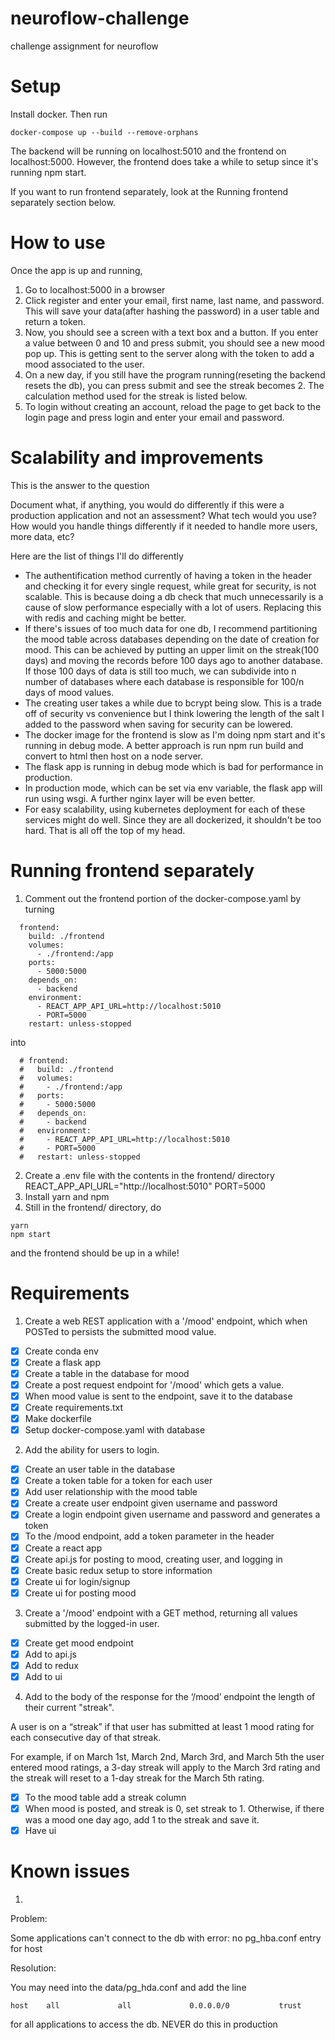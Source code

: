 # neuroflow-challenge
challenge assignment for neuroflow

# Setup

Install docker. Then run
```
docker-compose up --build --remove-orphans
```
The backend will be running on localhost:5010 and the frontend on localhost:5000. However, the frontend does take a while to setup since it's running npm start.

If you want to run frontend separately, look at the Running frontend separately section below.

# How to use

Once the app is up and running, 
1. Go to localhost:5000 in a browser
2. Click register and enter your email, first name, last name, and password. This will save your data(after hashing the password) in a user table and return a token.
3. Now, you should see a screen with a text box and a button. If you enter a value between 0 and 10 and press submit, you should see a new mood pop up. This is getting sent to the server along with the token to add a mood associated to the user.
4. On a new day, if you still have the program running(reseting the backend resets the db), you can press submit and see the streak becomes 2. The calculation method used for the streak is listed below.
5. To login without creating an account, reload the page to get back to the login page and press login and enter your email and password.

# Scalability and improvements
This is the answer to the question

Document what, if anything, you would do differently if this were a production application and
not an assessment? What tech would you use? How would you handle things differently if it
needed to handle more users, more data, etc?

Here are the list of things I'll do differently
- The authentification method currently of having a token in the header and checking it for every single request, while great for security, is not scalable. This is because doing a db check that much unnecessarily is a cause of slow performance especially with a lot of users. Replacing this with redis and caching might be better.
- If there's issues of too much data for one db, I recommend partitioning the mood table across databases depending on the date of creation for mood. This can be achieved by putting an upper limit on the streak(100 days) and moving the records before 100 days ago to another database. If those 100 days of data is still too much, we can subdivide into n number of databases where each database is responsible for 100/n days of mood values.
- The creating user takes a while due to bcrypt being slow. This is a trade off of security vs convenience but I think lowering the length of the salt I added to the password when saving for security can be lowered.
- The docker image for the frontend is slow as I'm doing npm start and it's running in debug mode. A better approach is run npm run build and convert to html then host on a node server.
- The flask app is running in debug mode which is bad for performance in production.
- In production mode, which can be set via env variable, the flask app will run using wsgi. A further nginx layer will be even better.
- For easy scalability, using kubernetes deployment for each of these services might do well. Since they are all dockerized, it shouldn't be too hard.
That is all off the top of my head.
# Running frontend separately
1. Comment out the frontend portion of the docker-compose.yaml by turning
```
  frontend:
    build: ./frontend
    volumes:
      - ./frontend:/app
    ports:
      - 5000:5000
    depends_on:
      - backend
    environment:
      - REACT_APP_API_URL=http://localhost:5010
      - PORT=5000
    restart: unless-stopped
```
into
```
  # frontend:
  #   build: ./frontend
  #   volumes:
  #     - ./frontend:/app
  #   ports:
  #     - 5000:5000
  #   depends_on:
  #     - backend
  #   environment:
  #     - REACT_APP_API_URL=http://localhost:5010
  #     - PORT=5000
  #   restart: unless-stopped
```
2. Create a .env file with the contents in the frontend/ directory
REACT_APP_API_URL="http://localhost:5010"
PORT=5000
3. Install yarn and npm
4. Still in the frontend/ directory, do
```
yarn
npm start
```
and the frontend should be up in a while!

# Requirements
1. Create a web REST application with a '/mood' endpoint, which when POSTed to persists the
submitted mood value.
- [x] Create conda env
- [x] Create a flask app
- [x] Create a table in the database for mood
- [x] Create a post request endpoint for '/mood' which gets a value.
- [x] When mood value is sent to the endpoint, save it to the database
- [x] Create requirements.txt
- [x] Make dockerfile
- [x] Setup docker-compose.yaml with database

2. Add the ability for users to login.
- [x] Create an user table in the database
- [x] Create a token table for a token for each user
- [x] Add user relationship with the mood table
- [x] Create a create user endpoint given username and password
- [x] Create a login endpoint given username and password and generates a token
- [x] To the /mood endpoint, add a token parameter in the header
- [x] Create a react app
- [x] Create api.js for posting to mood, creating user, and logging in
- [x] Create basic redux setup to store information
- [x] Create ui for login/signup
- [x] Create ui for posting mood
3. Create a '/mood' endpoint with a GET method, returning all values submitted by the logged-in
user.
- [x] Create get mood endpoint
- [x] Add to api.js
- [x] Add to redux
- [x] Add to ui
4. Add to the body of the response for the ‘/mood’ endpoint the length of their current "streak".

A user is on a “streak” if that user has submitted at least 1 mood rating for each
consecutive day of that streak.

For example, if on March 1st, March 2nd, March 3rd, and March 5th the user entered
mood ratings, a 3-day streak will apply to the March 3rd rating and the streak will reset to
a 1-day streak for the March 5th rating.

- [x] To the mood table add a streak column
- [x] When mood is posted, and streak is 0, set streak to 1. Otherwise, if there was a mood one day ago, add 1 to the streak and save it.
- [x] Have ui

# Known issues
1. 

Problem:

Some applications can't connect to the db with error: no pg_hba.conf entry for host

Resolution:

You may need into the data/pg_hda.conf and add the line 
```
host    all  	        all  	        0.0.0.0/0           trust
```
for all applications to access the db. NEVER do this in production